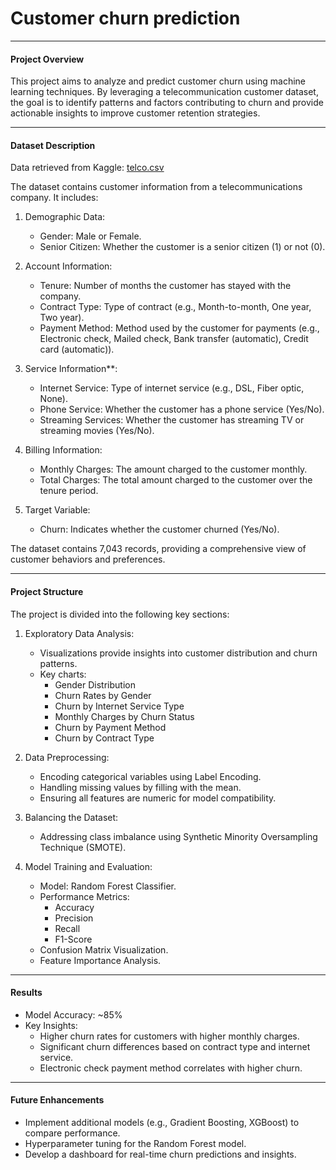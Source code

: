 # Customer churn prediction

---

#### Project Overview
This project aims to analyze and predict customer churn using machine learning techniques. By leveraging a telecommunication customer dataset, the goal is to identify patterns and factors contributing to churn and provide actionable insights to improve customer retention strategies.

---

#### Dataset Description
Data retrieved from Kaggle: [telco.csv](https://github.com/user-attachments/files/18290069/telco.csv)

The dataset contains customer information from a telecommunications company. It includes:

1. Demographic Data:
   - Gender: Male or Female.
   - Senior Citizen: Whether the customer is a senior citizen (1) or not (0).

2. Account Information:
   - Tenure: Number of months the customer has stayed with the company.
   - Contract Type: Type of contract (e.g., Month-to-month, One year, Two year).
   - Payment Method: Method used by the customer for payments (e.g., Electronic check, Mailed check, Bank transfer (automatic), Credit card (automatic)).

3. Service Information**:
   - Internet Service: Type of internet service (e.g., DSL, Fiber optic, None).
   - Phone Service: Whether the customer has a phone service (Yes/No).
   - Streaming Services: Whether the customer has streaming TV or streaming movies (Yes/No).

4. Billing Information:
   - Monthly Charges: The amount charged to the customer monthly.
   - Total Charges: The total amount charged to the customer over the tenure period.

5. Target Variable:
   - Churn: Indicates whether the customer churned (Yes/No).

The dataset contains 7,043 records, providing a comprehensive view of customer behaviors and preferences.

---

#### Project Structure
The project is divided into the following key sections:

1. Exploratory Data Analysis:
   - Visualizations provide insights into customer distribution and churn patterns.
   - Key charts:
     - Gender Distribution
     - Churn Rates by Gender
     - Churn by Internet Service Type
     - Monthly Charges by Churn Status
     - Churn by Payment Method
     - Churn by Contract Type

2. Data Preprocessing:
   - Encoding categorical variables using Label Encoding.
   - Handling missing values by filling with the mean.
   - Ensuring all features are numeric for model compatibility.

3. Balancing the Dataset:
   - Addressing class imbalance using Synthetic Minority Oversampling Technique (SMOTE).

4. Model Training and Evaluation:
   - Model: Random Forest Classifier.
   - Performance Metrics:
     - Accuracy
     - Precision
     - Recall
     - F1-Score
   - Confusion Matrix Visualization.
   - Feature Importance Analysis.

---

#### Results
- Model Accuracy: ~85%
- Key Insights:
  - Higher churn rates for customers with higher monthly charges.
  - Significant churn differences based on contract type and internet service.
  - Electronic check payment method correlates with higher churn.

---

#### Future Enhancements
- Implement additional models (e.g., Gradient Boosting, XGBoost) to compare performance.
- Hyperparameter tuning for the Random Forest model.
- Develop a dashboard for real-time churn predictions and insights.

